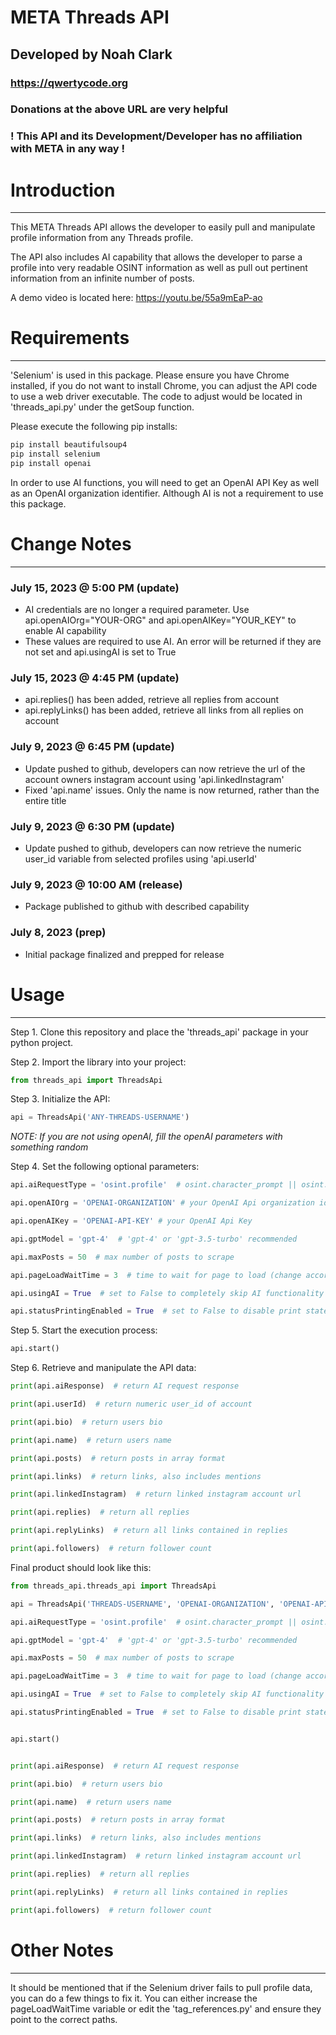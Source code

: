 # META Threads API
## Developed by Noah Clark
### https://qwertycode.org
### Donations at the above URL are very helpful 
### ! This API and its Development/Developer has no affiliation with META in any way !

# Introduction
___

This META Threads API allows the developer to easily pull and manipulate profile information from any Threads profile.

The API also includes AI capability that allows the developer to parse a profile into very readable OSINT information as well as pull out pertinent information from an infinite number of posts.

A demo video is located here: https://youtu.be/55a9mEaP-ao

# Requirements
___

'Selenium' is used in this package. Please ensure you have Chrome installed, if you do not want to install Chrome, you can adjust the API code to use a web driver executable. The code to adjust would be located in 'threads_api.py' under the getSoup function.

Please execute the following pip installs:
```python
pip install beautifulsoup4
pip install selenium
pip install openai
```
In order to use AI functions, you will need to get an OpenAI API Key as well as an OpenAI organization identifier. Although AI is not a requirement to use this package.

# Change Notes
___

### July 15, 2023 @ 5:00 PM (update)
- AI credentials are no longer a required parameter. Use api.openAIOrg="YOUR-ORG" and api.openAIKey="YOUR_KEY" to enable AI capability
- These values are required to use AI. An error will be returned if they are not set and api.usingAI is set to True

### July 15, 2023 @ 4:45 PM (update)
- api.replies() has been added, retrieve all replies from account
- api.replyLinks() has been added, retrieve all links from all replies on account

### July 9, 2023 @ 6:45 PM (update)
- Update pushed to github, developers can now retrieve the url of the account owners instagram account using 'api.linkedInstagram'
- Fixed 'api.name' issues. Only the name is now returned, rather than the entire title

### July 9, 2023 @ 6:30 PM (update)
- Update pushed to github, developers can now retrieve the numeric user_id variable from selected profiles using 'api.userId'

### July 9, 2023 @ 10:00 AM (release)
- Package published to github with described capability

### July 8, 2023 (prep)
- Initial package finalized and prepped for release

# Usage
___
Step 1. Clone this repository and place the 'threads_api' package in your python project.

Step 2. Import the library into your project:
```python
from threads_api import ThreadsApi
```

Step 3. Initialize the API:
```python
api = ThreadsApi('ANY-THREADS-USERNAME')
```
_NOTE: If you are not using openAI, fill the openAI parameters with something random_

Step 4. Set the following optional parameters:
```python
api.aiRequestType = 'osint.profile'  # osint.character_prompt || osint.profile || osint.links || osint.mentions

api.openAIOrg = 'OPENAI-ORGANIZATION' # your OpenAI Api organization identifier

api.openAIKey = 'OPENAI-API-KEY' # your OpenAI Api Key 

api.gptModel = 'gpt-4'  # 'gpt-4' or 'gpt-3.5-turbo' recommended

api.maxPosts = 50  # max number of posts to scrape

api.pageLoadWaitTime = 3  # time to wait for page to load (change according to internet speed)

api.usingAI = True  # set to False to completely skip AI functionality

api.statusPrintingEnabled = True  # set to False to disable print statements from API

```

Step 5. Start the execution process:
```python
api.start()
```

Step 6. Retrieve and manipulate the API data:
```python
print(api.aiResponse)  # return AI request response

print(api.userId)  # return numeric user_id of account

print(api.bio)  # return users bio

print(api.name)  # return users name

print(api.posts)  # return posts in array format

print(api.links)  # return links, also includes mentions

print(api.linkedInstagram)  # return linked instagram account url

print(api.replies)  # return all replies

print(api.replyLinks)  # return all links contained in replies

print(api.followers)  # return follower count
```

Final product should look like this:
```python
from threads_api.threads_api import ThreadsApi

api = ThreadsApi('THREADS-USERNAME', 'OPENAI-ORGANIZATION', 'OPENAI-API-KEY')

api.aiRequestType = 'osint.profile'  # osint.character_prompt || osint.profile || osint.links || osint.mentions

api.gptModel = 'gpt-4'  # 'gpt-4' or 'gpt-3.5-turbo' recommended

api.maxPosts = 50  # max number of posts to scrape

api.pageLoadWaitTime = 3  # time to wait for page to load (change according to internet speed)

api.usingAI = True  # set to False to completely skip AI functionality

api.statusPrintingEnabled = True  # set to False to disable print statements from API


api.start()


print(api.aiResponse)  # return AI request response

print(api.bio)  # return users bio

print(api.name)  # return users name

print(api.posts)  # return posts in array format

print(api.links)  # return links, also includes mentions

print(api.linkedInstagram)  # return linked instagram account url

print(api.replies)  # return all replies

print(api.replyLinks)  # return all links contained in replies

print(api.followers)  # return follower count
```

# Other Notes
___
It should be mentioned that if the Selenium driver fails to pull profile data, you can do a few things to fix it. You can either increase the pageLoadWaitTime variable or edit the 'tag_references.py' and ensure they point to the correct paths.